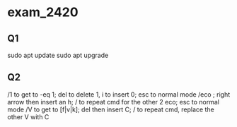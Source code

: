 # exam_2420

## Q1
<p>sudo apt update
sudo apt upgrade</p>

## Q2
<p>/1 to get to -eq 1; del to delete 1, i to insert 0; esc to normal mode
/eco ; right arrow then insert an h; / to repeat cmd for the other 2 eco; esc to normal mode
/V to get to [f|v|k]; del then insert C; / to repeat cmd, replace the other V with C

</p>
